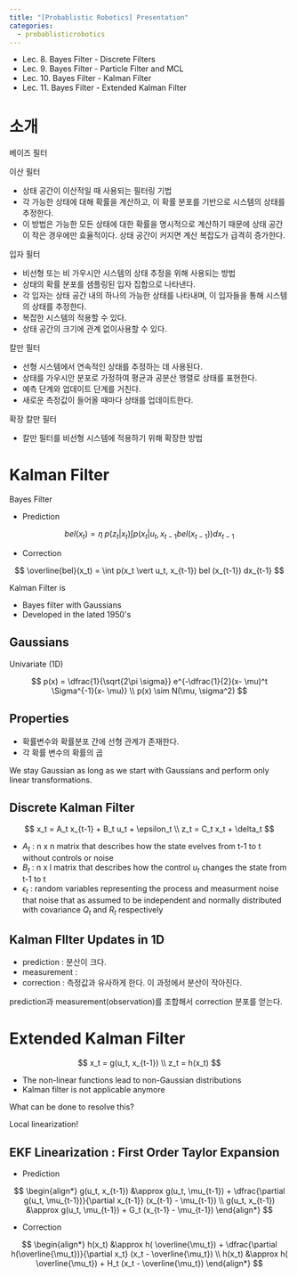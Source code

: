 ```yaml
---
title: "[Probablistic Robotics] Presentation"
categories:
  - probablisticrobotics
---
```

- Lec. 8. Bayes Filter - Discrete Filters
- Lec. 9. Bayes Filter - Particle Filter and MCL
- Lec. 10. Bayes Filter - Kalman Filter
- Lec. 11. Bayes Filter - Extended Kalman Filter

# 소개

베이즈 필터

이산 필터

- 상태 공간이 이산적일 때 사용되는 필터링 기법
- 각 가능한 상태에 대해 확률을 계산하고, 이 확률 분포를 기반으로 시스템의 상태를 추정한다.
- 이 방법은 가능한 모든 상태에 대한 확률을 명시적으로 계산하기 때문에 상태 공간이 작은 경우에만 효율적이다. 상태 공간이 커지면 계산 복잡도가 급격히 증가한다.

입자 필터

- 비선형 또는 비 가우시안 시스템의 상태 추정을 위해 사용되는 방법
- 상태의 확률 분포를 샘플링된 입자 집합으로 나타낸다.
- 각 입자는 상태 공간 내의 하나의 가능한 상태를 나타내며, 이 입자들을 통해 시스템의 상태를 추정한다.
- 복잡한 시스템의 적용할 수 있다.
- 상태 공간의 크기에 관계 없이사용할 수 있다.

칼만 필터

- 선형 시스템에서 연속적인 상태를 추정하는 데 사용된다.
- 상태를 가우시안 분포로 가정하여 평균과 공분산 행렬로 상태를 표현한다.
- 예측 단계와 업데이트 단계를 거친다.
- 새로운 측정값이 들어올 때마다 상태를 업데이트한다.

확장 칼만 필터

- 칼만 필터를 비선형 시스템에 적용하기 위해 확장한 방법

# Kalman Filter

Bayes Filter

- Prediction

$$
bel (x_t) = \eta \; p(z_t \vert x_t) \int p (x_t \vert u_t, x_{t-1} bel(x_{t-1})) dx_{t-1}
$$

- Correction

$$
\overline{bel}(x_t) = \int p(x_t \vert u_t, x_{t-1}) bel (x_{t-1}) dx_{t-1}
$$

Kalman Filter is

- Bayes filter with Gaussians
- Developed in the lated 1950's

## Gaussians

Univariate (1D)

$$
p(x) = \dfrac{1}{\sqrt{2\pi \sigma}} e^{-\dfrac{1}{2}(x- \mu)^t \Sigma^{-1}(x- \mu)}
\\
p(x) \sim N(\mu, \sigma^2)
$$

## Properties

- 확률변수와 확률분포 간에 선형 관계가 존재한다.
- 각 확률 변수의 확률의 곱

We stay Gaussian as long as we start with Gaussians and perform only linear transformations.

## Discrete Kalman Filter

$$
x_t = A_t x_{t-1} + B_t u_t + \epsilon_t
\\
z_t = C_t x_t + \delta_t
$$

- $A_t$ : n x n matrix that describes how the state evelves from t-1 to t without controls or noise
- $B_t$ : n x l matrix that describes how the control $u_t$ changes the state from t-1 to t
- $\epsilon_t$ : random variables representing the process and measurment noise that noise that as assumed to be independent and normally distributed with covariance $Q_t$ and $R_t$ respectively

## Kalman FIlter Updates in 1D

- prediction : 분산이 크다.
- measurement :
- correction : 측정값과 유사하게 한다. 이 과정에서 분산이 작아진다.

prediction과 measurement(observation)를 조합해서 correction 분포를 얻는다.

# Extended Kalman Filter

$$
x_t = g(u_t, x_{t-1})
\\
z_t = h(x_t)
$$

- The non-linear functions lead to non-Gaussian distributions
- Kalman filter is not applicable anymore

What can be done to resolve this?

Local linearization!

## EKF Linearization : First Order Taylor Expansion

- Prediction

$$
\begin{align*}
g(u_t, x_{t-1}) &\approx g(u_t, \mu_{t-1}) + \dfrac{\partial g(u_t, \mu_{t-1})}{\partial x_{t-1}} (x_{t-1} - \mu_{t-1})
\\
g(u_t, x_{t-1}) &\approx g(u_t, \mu_{t-1}) + G_t (x_{t-1} - \mu_{t-1})
\end{align*}
$$

- Correction

$$
\begin{align*}
h(x_t) &\approx h( \overline{\mu_t}) + \dfrac{\partial h(\overline{\mu_t})}{\partial x_t} (x_t - \overline{\mu_t})
\\
h(x_t) &\approx h( \overline{\mu_t}) + H_t (x_t - \overline{\mu_t})
\end{align*}
$$
